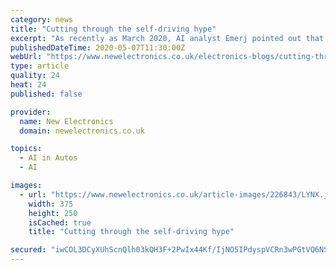 ```yaml
---
category: news
title: "Cutting through the self-driving hype"
excerpt: "As recently as March 2020, AI analyst Emerj pointed out that despite the bullish public pronouncements of the auto industry CEOs it is “still a long way off before self-driving"
publishedDateTime: 2020-05-07T11:30:00Z
webUrl: "https://www.newelectronics.co.uk/electronics-blogs/cutting-through-the-self-driving-hype/226843/"
type: article
quality: 24
heat: 24
published: false

provider:
  name: New Electronics
  domain: newelectronics.co.uk

topics:
  - AI in Autos
  - AI

images:
  - url: "https://www.newelectronics.co.uk/article-images/226843/LYNX.jpg?width=375&height=250&scale=canvas"
    width: 375
    height: 250
    isCached: true
    title: "Cutting through the self-driving hype"

secured: "iwCOL3DCyXUhScnQlh03kQH3F+2PwIx44Kf/IjNO5IPdyspVCRn3wPGtVQ6NSc/0bvKfYqEoxyH88PbM3jfdfoajzFsNfHje3g5C9LWGVY9KIuyiLk7RWtwAac6FkZhxjb4yBXdeWyDNNUoF020fExQiy2ZGv68pvkAZzXz6qyfmmFaAPxZx8svfxg2iPzgRhyn2/WnliAbB34srbGiHDtPJmqbh+SAc8kfK6WZNHyv9KbrV8cJkOZseQQu2hsBEm7qTGmGsYsvef2HL1dM5AoMek83GeoFHU2ylfPGXs3JgfS5yELqzXj6mqpSp8+xa;ubmXGWd8sQG7FyWt/vowVw=="
---
```


